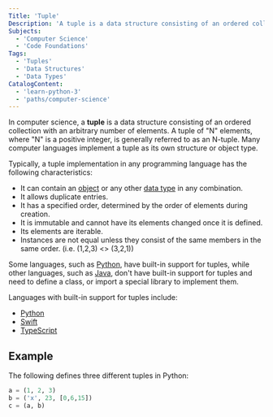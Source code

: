 ```yaml
---
Title: 'Tuple'
Description: 'A tuple is a data structure consisting of an ordered collection with an arbitrary number of elements.'
Subjects:
  - 'Computer Science'
  - 'Code Foundations'
Tags:
  - 'Tuples'
  - 'Data Structures'
  - 'Data Types'
CatalogContent:
  - 'learn-python-3'
  - 'paths/computer-science'
---
```


In computer science, a **tuple** is a data structure consisting of an ordered collection with an arbitrary number of elements. A tuple of "N" elements, where "N" is a positive integer, is generally referred to as an N-tuple. Many computer languages implement a tuple as its own structure or object type.

Typically, a tuple implementation in any programming language has the following characteristics:

- It can contain an [object](https://www.codecademy.com/resources/docs/general/data-types/object) or any other [data type](https://www.codecademy.com/resources/docs/general/data-types) in any combination.
- It allows duplicate entries.
- It has a specified order, determined by the order of elements during creation.
- It is immutable and cannot have its elements changed once it is defined.
- Its elements are iterable.
- Instances are not equal unless they consist of the same members in the same order. (i.e. (1,2,3) <> (3,2,1))

Some languages, such as [Python](https://www.codecademy.com/resources/docs/python), have built-in support for tuples, while other languages, such as [Java](https://www.codecademy.com/resources/docs/java), don't have built-in support for tuples and need to define a class, or import a special library to implement them.

Languages with built-in support for tuples include:

- [Python](https://www.codecademy.com/resources/docs/python/tuples)
- [Swift](https://www.codecademy.com/resources/docs/swift/tuples)
- [TypeScript](https://www.codecademy.com/resources/docs/typescript/tuples)

## Example

The following defines three different tuples in Python:

```py
a = (1, 2, 3)
b = ('x', 23, [0,6,15])
c = (a, b)
```

